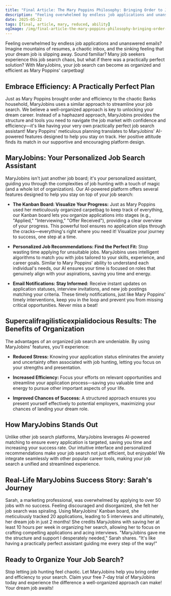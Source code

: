 ```yaml
---
title: "Final Article: The Mary Poppins Philosophy: Bringing Order to Job Search Chaos"
description: "Feeling overwhelmed by endless job applications and unanswered emails? Imagine mountains of resumes, a chaotic inbox, and the sinking feeling that your..."
date: 2025-05-22
tags: [final, article, mary, reduced, ability]
ogImage: /img/final-article-the-mary-poppins-philosophy-bringing-order-to-job-search-chaos.png
---
```


<section class="prose prose-lg mx-auto py-12 px-6">

Feeling overwhelmed by endless job applications and unanswered emails?  Imagine mountains of resumes, a chaotic inbox, and the sinking feeling that your dream job is slipping away.  Sound familiar?  Many job seekers experience this job search chaos, but what if there was a practically perfect solution?  With MaryJobins, your job search can become as organized and efficient as Mary Poppins' carpetbag!

##  Embrace Efficiency: A Practically Perfect Plan

Just as Mary Poppins brought order and efficiency to the chaotic Banks household, MaryJobins uses a similar approach to streamline your job search. We believe a well-organized approach is key to unlocking your dream career.  Instead of a haphazard approach, MaryJobins provides the structure and tools you need to navigate the job market with confidence and efficiency—it's like having your very own practically perfect job search assistant!  Mary Poppins' meticulous planning translates to MaryJobins' AI-powered features designed to help you stay on track.  Her positive attitude finds its match in our supportive and encouraging platform design.

## MaryJobins: Your Personalized Job Search Assistant

MaryJobins isn't just another job board; it's your personalized assistant, guiding you through the complexities of job hunting with a touch of magic (and a whole lot of organization). Our AI-powered platform offers several features designed to help you stay on top of your job search:

* **The Kanban Board: Visualize Your Progress:**  Just as Mary Poppins used her meticulously organized carpetbag to keep track of everything, our Kanban board lets you organize applications into stages (e.g., "Applied," "Interviewing," "Offer Received"), providing a clear overview of your progress.  This powerful tool ensures no application slips through the cracks—everything's right where you need it!  Visualize your journey to success, one step at a time.

* **Personalized Job Recommendations: Find the Perfect Fit:** Stop wasting time applying for unsuitable jobs. MaryJobins uses intelligent algorithms to match you with jobs tailored to your skills, experience, and career goals.  Similar to Mary Poppins' ability to understand each individual's needs, our AI ensures your time is focused on roles that genuinely align with your aspirations, saving you time and energy.

* **Email Notifications: Stay Informed:** Receive instant updates on application statuses, interview invitations, and new job postings matching your criteria.  These timely notifications, just like Mary Poppins' timely interventions, keep you in the loop and prevent you from missing critical opportunities.  Never miss a beat!


## Supercalifragilisticexpialidocious Results: The Benefits of Organization

The advantages of an organized job search are undeniable.  By using MaryJobins' features, you'll experience:

* **Reduced Stress:** Knowing your application status eliminates the anxiety and uncertainty often associated with job hunting, letting you focus on your strengths and presentation.

* **Increased Efficiency:** Focus your efforts on relevant opportunities and streamline your application process—saving you valuable time and energy to pursue other important aspects of your life.

* **Improved Chances of Success:** A structured approach ensures you present yourself effectively to potential employers, maximizing your chances of landing your dream role.


## How MaryJobins Stands Out

Unlike other job search platforms, MaryJobins leverages AI-powered matching to ensure every application is targeted, saving you time and increasing your success rate. Our intuitive interface and personalized recommendations make your job search not just efficient, but enjoyable! We integrate seamlessly with other popular career tools, making your job search a unified and streamlined experience.


## Real-Life MaryJobins Success Story: Sarah's Journey

Sarah, a marketing professional, was overwhelmed by applying to over 50 jobs with no success.  Feeling discouraged and disorganized, she felt her job search was spiraling. Using MaryJobins' Kanban board, she meticulously tracked 20 applications, leading to 5 interviews and ultimately, her dream job in just 2 months! She credits MaryJobins with saving her at least 10 hours per week in organizing her search, allowing her to focus on crafting compelling applications and acing interviews.  "MaryJobins gave me the structure and support I desperately needed," Sarah shares. "It's like having a practically perfect assistant guiding me every step of the way!"


## Ready to Organize Your Job Search?

Stop letting job hunting feel chaotic. Let MaryJobins help you bring order and efficiency to your search. Claim your free 7-day trial of MaryJobins today and experience the difference a well-organized approach can make! Your dream job awaits!

</section>
